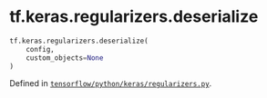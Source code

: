 <div itemscope itemtype="http://developers.google.com/ReferenceObject">
<meta itemprop="name" content="tf.keras.regularizers.deserialize" />
</div>

# tf.keras.regularizers.deserialize

``` python
tf.keras.regularizers.deserialize(
    config,
    custom_objects=None
)
```



Defined in [`tensorflow/python/keras/regularizers.py`](https://www.tensorflow.org/code/tensorflow/python/keras/regularizers.py).

